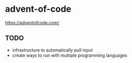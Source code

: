 # advent-of-code
https://adventofcode.com/

## TODO
- infrastructure to automatically pull input
- create ways to run with multiple programming languages